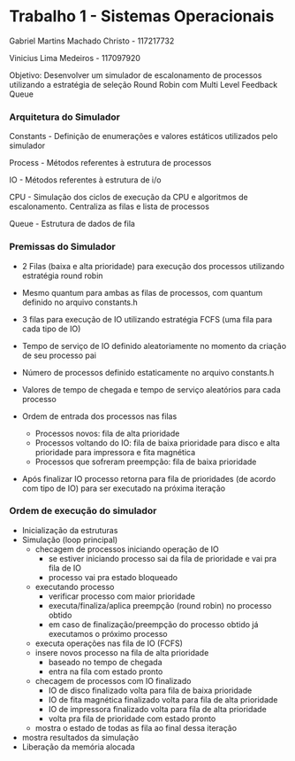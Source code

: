 ﻿# Trabalho 1 - Sistemas Operacionais

Gabriel Martins Machado Christo - 117217732

Vinicius Lima Medeiros - 117097920

Objetivo: Desenvolver um simulador de escalonamento de processos utilizando a estratégia de seleção Round Robin com Multi Level Feedback Queue

### Arquitetura do Simulador

Constants - Definição de enumerações e valores estáticos utilizados pelo simulador

Process - Métodos referentes à estrutura de processos

IO - Métodos referentes à estrutura de i/o

CPU - Simulação dos ciclos de execução da CPU e algoritmos de escalonamento. Centraliza as filas e lista de processos

Queue - Estrutura de dados de fila

### Premissas do Simulador

- 2 Filas (baixa e alta prioridade) para execução dos processos utilizando estratégia round robin

- Mesmo quantum para ambas as filas de processos, com quantum definido no arquivo constants.h

- 3 filas para execução de IO utilizando estratégia FCFS (uma fila para cada tipo de IO)

- Tempo de serviço de IO definido aleatoriamente no momento da criação de seu processo pai

- Número de processos definido estaticamente no arquivo constants.h

- Valores de tempo de chegada e tempo de serviço aleatórios para cada processo

- Ordem de entrada dos processos nas filas
	- Processos novos: fila de alta prioridade
	- Processos voltando do IO: fila de baixa prioridade para disco e alta prioridade para impressora e fita magnética
	- Processos que sofreram preempção: fila de baixa prioridade
	
- Após finalizar IO processo retorna para fila de prioridades (de acordo com tipo de IO) para ser executado na próxima iteração


### Ordem de execução do simulador

- Inicialização da estruturas
- Simulação (loop principal)
	- checagem de processos iniciando operação de IO
		- se estiver iniciando processo sai da fila de prioridade e vai pra fila de IO
		- processo vai pra estado bloqueado
	- executando processo
		- verificar processo com maior prioridade
		- executa/finaliza/aplica preempção (round robin) no processo obtido
		- em caso de finalização/preempção do processo obtido já executamos o próximo processo
	- executa operações nas fila de IO (FCFS)
	- insere novos processo na fila de alta prioridade
		- baseado no tempo de chegada
		- entra na fila com estado pronto
	- checagem de processos com IO finalizado
		- IO de disco finalizado volta para fila de baixa prioridade
		- IO de fita magnética finalizado volta para fila de alta prioridade
		- IO de impressora finalizado volta para fila de alta prioridade
		- volta pra fila de prioridade com estado pronto
	- mostra o estado de todas as fila ao final dessa iteração
- mostra resultados da simulação
- Liberação da memória alocada


